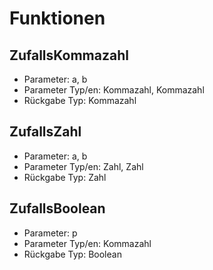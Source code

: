 # Funktionen
## ZufallsKommazahl
* Parameter: a, b
* Parameter Typ/en: Kommazahl, Kommazahl
* Rückgabe Typ: Kommazahl

## ZufallsZahl
* Parameter: a, b
* Parameter Typ/en: Zahl, Zahl
* Rückgabe Typ: Zahl

## ZufallsBoolean
* Parameter: p
* Parameter Typ/en: Kommazahl
* Rückgabe Typ: Boolean



